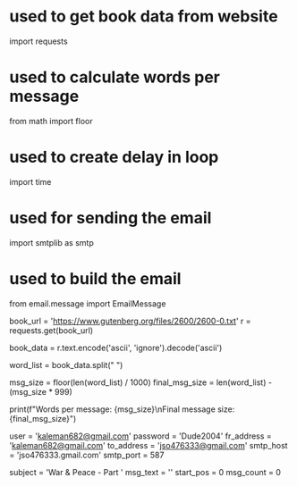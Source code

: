 # used to get book data from website
import requests 
# used to calculate words per message
from math import floor 
# used to create delay in loop
import time 
# used for sending the email
import smtplib  as smtp 
# used to build the email
from email.message import EmailMessage 

book_url = 'https://www.gutenberg.org/files/2600/2600-0.txt'
r = requests.get(book_url)

book_data = r.text.encode('ascii', 'ignore').decode('ascii')

word_list = book_data.split(" ")

msg_size = floor(len(word_list) / 1000)
final_msg_size = len(word_list) - (msg_size * 999)

print(f"Words per message: {msg_size}\nFinal message size: {final_msg_size}")

user = 'kaleman682@gmail.com'
password = 'Dude2004'
fr_address = 'kaleman682@gmail.com'
to_address = 'jso476333@gmail.com'
smtp_host = 'jso476333.gmail.com' 
smtp_port = 587

subject = 'War & Peace - Part '
msg_text = ''
start_pos = 0
msg_count = 0

